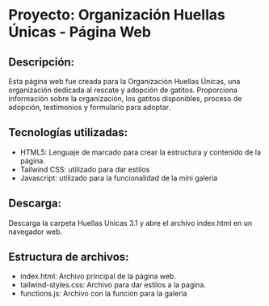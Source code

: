 # Proyecto: Organización Huellas Únicas - Página Web
## Descripción:
Esta página web fue creada para la Organización Huellas Únicas, una organización dedicada al rescate y adopción de gatitos. Proporciona información sobre la organización, los gatitos disponibles, proceso de adopción, testimonios y formulario para adoptar.

## Tecnologías utilizadas:

* HTML5: Lenguaje de marcado para crear la estructura y contenido de la página.
* Tailwind CSS: utilizado para dar estilos
* Javascript: utilizado para la funcionalidad de la mini galeria

## Descarga: 
Descarga la carpeta Huellas Unicas 3.1 y abre el archivo index.html en un navegador web.

## Estructura de archivos:

* index.html: Archivo principal de la página web.
* tailwind-styles.css: Archivo para dar estilos a la pagina.
* functions.js: Archivo con la funcion para la galeria
